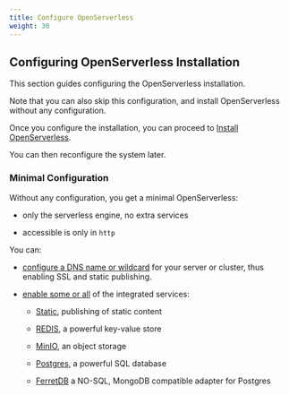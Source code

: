 ```yaml
---
title: Configure OpenServerless
weight: 30
---
```

## Configuring OpenServerless Installation

This section guides configuring the OpenServerless installation.

Note that you can also skip this configuration, and install
OpenServerless without any configuration.

Once you configure the installation, you can proceed to 
[Install OpenServerless](/docs/installation/install/).

You can then reconfigure the system later.

### Minimal Configuration

Without any configuration, you get a minimal OpenServerless:

- only the serverless engine, no extra services

- accessible is only in `http`

You can:

- [configure a DNS name or wildcard](/docs/installation/configure/dns/) for your server
    or cluster, thus enabling SSL and static publishing.

- [enable some or all](/docs/installation/configure/services/) of the integrated
    services:

  - [Static](/docs/installation/configure/services/#static), publishing of static
        content

  - [REDIS](/docs/installation/configure/services/#redis), a powerful key-value store

  - [MinIO](/docs/installation/configure/services/#minio), an object storage

  - [Postgres](/docs/installation/configure/services/#postgres), a powerful SQL
        database

  - [FerretDB](/docs/installation/configure/services/#ferretdb) a NO-SQL, MongoDB
        compatible adapter for Postgres
